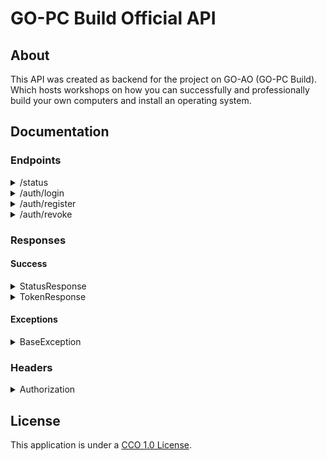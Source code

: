# GO-PC Build Official API

## About

This API was created as backend for the project on GO-AO (GO-PC Build). Which hosts workshops on how you can
successfully and professionally build your own computers and install an operating system.

## Documentation

### Endpoints

<details>
<summary>/status</summary>

#### About

This route can be used to check if the API is up. No authorization is required for this route.

#### Return type

`StatusResponse`
</details>

<details>
<summary>/auth/login</summary>

#### About

This endpoint can be used for existing users to receive a token with their credentials.

#### Request Body

```json
{
  "username": "string",
  "password": "string"
}
```

#### Return type

`TokenResponse`
</details>

<details>
<summary>/auth/register</summary>

#### About

This endpoint provides a way for new users to create an account.

#### Request Body

```json
{
  "username": "string",
  "email": "string",
  "password": "string",
  "first_name": "string",
  "last_name": "string"
}
```

#### Return type

`TokenResponse`
</details>

<details>
<summary>/auth/revoke</summary>

#### About

This endpoint permanently deletes a token from the database.

#### Request Header

`Authorization`

#### Return type

`StatusResponse`

#### Exception type

`BaseException`

</details>

### Responses

#### Success

<details>
<summary>StatusResponse</summary>

#### Format:

```json
{
  "message": "string"
}
```

#### Example response:

```json
{
  "message": "API is fully operational!"
}
```

</details>

<details>
<summary>TokenResponse</summary>

#### Format:

```json
{
  "token": "string"
}
```

#### Example response:

```json
{
  "token": "GsRl67eiDZt4oskOmJqFa256okMu6aNDSHVmJRJSsEv6koS9jfn9M8aelIZM92GA.qljU4k7k"
}
```

</details>

#### Exceptions

<details>
<summary>BaseException</summary>

#### Format:

```json
{
  "message": "string",
  "error": "string"
}
```

#### Example response:

```json
{
  "message": "Oops... You did something wrong! (See error for more information)",
  "error": "No 'Authorization' header was present on the request"
}
```

</details>

### Headers

<details>
<summary>Authorization</summary>

#### Format

|      Name     | Value  |
|:-------------:|:------:|
| Authorization | string |


##### Example

|      Name     |                                   Value                                   |
|:-------------:|:-------------------------------------------------------------------------:|
| Authorization | GsRl67eiDZt4oskOmJqFa256okMu6aNDSHVmJRJSsEv6koS9jfn9M8aelIZM92GA.qljU4k7k |

</details>

## License

This application is under a [CCO 1.0 License](./LICENSE).
